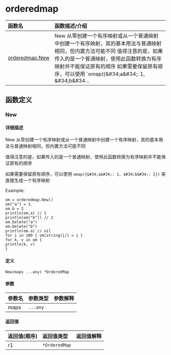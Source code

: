 # orderedmap

|函数名|函数描述/介绍|
|:------|:--------|
| [orderedmap.New](#new) |New 从零创建一个有序映射或从一个普通映射中创建一个有序映射，其的基本用法与普通映射相同，但内置方法可能不同  值得注意的是，如果传入的是一个普通映射，使用此函数转换为有序映射并不能保证原有的顺序  如果需要保留原有顺序，可以使用 `omap({&amp;#34;a&amp;#34;: 1, &amp;#34;b&amp;#34...|


## 函数定义
### New

#### 详细描述
New 从零创建一个有序映射或从一个普通映射中创建一个有序映射，其的基本用法与普通映射相同，但内置方法可能不同

值得注意的是，如果传入的是一个普通映射，使用此函数转换为有序映射并不能保证原有的顺序

如果需要保留原有顺序，可以使用 `omap({&#34;a&#34;: 1, &#34;b&#34;: 2})` 来直接生成一个有序映射

Example:
```
om = orderedmap.New()
om["a"] = 1
om.b = 2
println(om.a) // 1
println(om["b"]) // 2
om.Delete("a")
om.Delete("b")
println(om.a) // nil
for i in 100 { om[string(i)] = i }
for k, v in om {
println(k, v)
}
```


#### 定义

`New(maps ...any) *OrderedMap`

#### 参数
|参数名|参数类型|参数解释|
|:-----------|:---------- |:-----------|
| maps | `...any` |   |

#### 返回值
|返回值(顺序)|返回值类型|返回值解释|
|:-----------|:---------- |:-----------|
| r1 | `*OrderedMap` |   |


